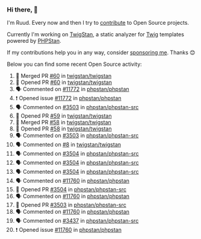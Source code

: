 ### Hi there, 👋

I'm Ruud. Every now and then I try to [contribute](https://github.com/pulls?q=+is%3Apr+author%3Aruudk+archived%3Afalse+is%3Apublic+) to Open Source projects.

Currently I'm working on [TwigStan](https://github.com/twigstan), a static analyzer for [Twig](https://twig.symfony.com/) templates powered by [PHPStan](https://phpstan.org/).

If my contributions help you in any way, consider [sponsoring me](https://github.com/sponsors/ruudk). Thanks 😊

Below you can find some recent Open Source activity:

<!--START_SECTION:activity-->
1. 🎉 Merged PR [#60](https://github.com/twigstan/twigstan/pull/60) in [twigstan/twigstan](https://github.com/twigstan/twigstan)
2. 💪 Opened PR [#60](https://github.com/twigstan/twigstan/pull/60) in [twigstan/twigstan](https://github.com/twigstan/twigstan)
3. 🗣 Commented on [#11772](https://github.com/phpstan/phpstan/issues/11772#issuecomment-2385442830) in [phpstan/phpstan](https://github.com/phpstan/phpstan)
4. ❗ Opened issue [#11772](https://github.com/phpstan/phpstan/issues/11772) in [phpstan/phpstan](https://github.com/phpstan/phpstan)
5. 🗣 Commented on [#3503](https://github.com/phpstan/phpstan-src/pull/3503#issuecomment-2385335653) in [phpstan/phpstan-src](https://github.com/phpstan/phpstan-src)
6. 💪 Opened PR [#59](https://github.com/twigstan/twigstan/pull/59) in [twigstan/twigstan](https://github.com/twigstan/twigstan)
7. 🎉 Merged PR [#58](https://github.com/twigstan/twigstan/pull/58) in [twigstan/twigstan](https://github.com/twigstan/twigstan)
8. 💪 Opened PR [#58](https://github.com/twigstan/twigstan/pull/58) in [twigstan/twigstan](https://github.com/twigstan/twigstan)
9. 🗣 Commented on [#3503](https://github.com/phpstan/phpstan-src/pull/3503#issuecomment-2382994966) in [phpstan/phpstan-src](https://github.com/phpstan/phpstan-src)
10. 🗣 Commented on [#8](https://github.com/twigstan/twigstan/issues/8#issuecomment-2381285522) in [twigstan/twigstan](https://github.com/twigstan/twigstan)
11. 🗣 Commented on [#3504](https://github.com/phpstan/phpstan-src/pull/3504#issuecomment-2380554865) in [phpstan/phpstan-src](https://github.com/phpstan/phpstan-src)
12. 🗣 Commented on [#3504](https://github.com/phpstan/phpstan-src/pull/3504#issuecomment-2379743320) in [phpstan/phpstan-src](https://github.com/phpstan/phpstan-src)
13. 🗣 Commented on [#3504](https://github.com/phpstan/phpstan-src/pull/3504#issuecomment-2379733865) in [phpstan/phpstan-src](https://github.com/phpstan/phpstan-src)
14. 🗣 Commented on [#11760](https://github.com/phpstan/phpstan/issues/11760#issuecomment-2379295169) in [phpstan/phpstan](https://github.com/phpstan/phpstan)
15. 💪 Opened PR [#3504](https://github.com/phpstan/phpstan-src/pull/3504) in [phpstan/phpstan-src](https://github.com/phpstan/phpstan-src)
16. 🗣 Commented on [#11760](https://github.com/phpstan/phpstan/issues/11760#issuecomment-2378971845) in [phpstan/phpstan](https://github.com/phpstan/phpstan)
17. 💪 Opened PR [#3503](https://github.com/phpstan/phpstan-src/pull/3503) in [phpstan/phpstan-src](https://github.com/phpstan/phpstan-src)
18. 🗣 Commented on [#11760](https://github.com/phpstan/phpstan/issues/11760#issuecomment-2378888634) in [phpstan/phpstan](https://github.com/phpstan/phpstan)
19. 🗣 Commented on [#3437](https://github.com/phpstan/phpstan-src/pull/3437#issuecomment-2378712894) in [phpstan/phpstan-src](https://github.com/phpstan/phpstan-src)
20. ❗ Opened issue [#11760](https://github.com/phpstan/phpstan/issues/11760) in [phpstan/phpstan](https://github.com/phpstan/phpstan)
<!--END_SECTION:activity-->
